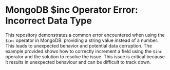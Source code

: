 # MongoDB $inc Operator Error: Incorrect Data Type

This repository demonstrates a common error encountered when using the `$inc` operator in MongoDB: providing a string value instead of a number. This leads to unexpected behavior and potential data corruption. The example provided shows how to correctly increment a field using the `$inc` operator and the solution to resolve the issue.  This issue is critical because it results in unexpected behaviour and can be difficult to track down.